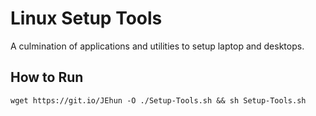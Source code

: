 # Linux Setup Tools
A culmination of applications and utilities to setup laptop and desktops.

## How to Run
```
wget https://git.io/JEhun -O ./Setup-Tools.sh && sh Setup-Tools.sh
```
